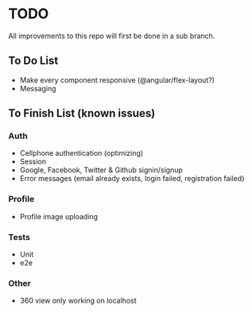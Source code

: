 # TODO

All improvements to this repo will first be done in a sub branch.

## To Do List

* Make every component responsive (@angular/flex-layout?)
* Messaging

## To Finish List (known issues)

### Auth

* Cellphone authentication (optimizing)
* Session
* Google, Facebook, Twitter & Github signin/signup
* Error messages (email already exists, login failed, registration failed)

### Profile

* Profile image uploading

### Tests

* Unit
* e2e

### Other

* 360 view only working on localhost
